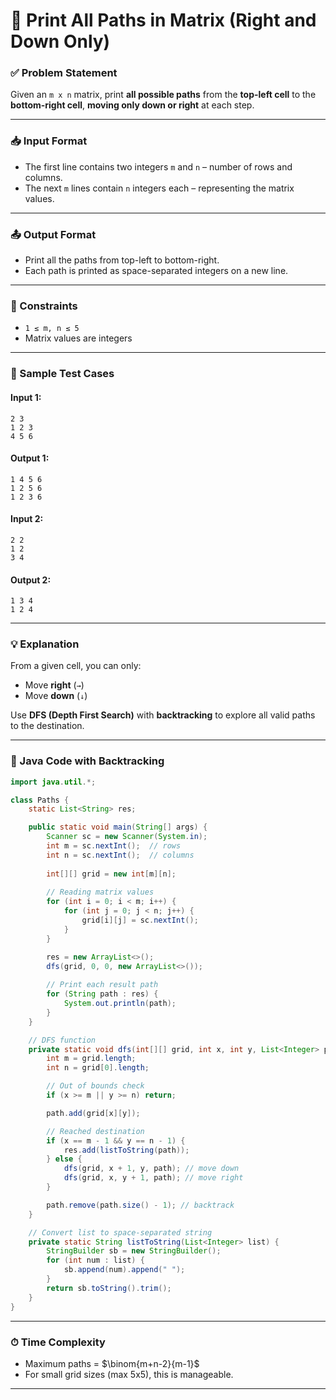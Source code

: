 # 🧭 Print All Paths in Matrix (Right and Down Only)

### ✅ Problem Statement

Given an `m x n` matrix, print **all possible paths** from the **top-left cell** to the **bottom-right cell**, **moving only down or right** at each step.

---

### 📥 Input Format

* The first line contains two integers `m` and `n` – number of rows and columns.
* The next `m` lines contain `n` integers each – representing the matrix values.

---

### 📤 Output Format

* Print all the paths from top-left to bottom-right.
* Each path is printed as space-separated integers on a new line.

---

### 🔐 Constraints

* `1 ≤ m, n ≤ 5`
* Matrix values are integers

---

### 🧪 Sample Test Cases

#### Input 1:

```
2 3
1 2 3
4 5 6
```

#### Output 1:

```
1 4 5 6
1 2 5 6
1 2 3 6
```

#### Input 2:

```
2 2
1 2
3 4
```

#### Output 2:

```
1 3 4
1 2 4
```

---

### 💡 Explanation

From a given cell, you can only:

* Move **right** (`→`)
* Move **down** (`↓`)

Use **DFS (Depth First Search)** with **backtracking** to explore all valid paths to the destination.

---

### 🧠 Java Code with Backtracking

```java
import java.util.*;

class Paths {
    static List<String> res;

    public static void main(String[] args) {
        Scanner sc = new Scanner(System.in);
        int m = sc.nextInt();  // rows
        int n = sc.nextInt();  // columns
        
        int[][] grid = new int[m][n];
        
        // Reading matrix values
        for (int i = 0; i < m; i++) {
            for (int j = 0; j < n; j++) {
                grid[i][j] = sc.nextInt();
            }
        }

        res = new ArrayList<>();
        dfs(grid, 0, 0, new ArrayList<>());
        
        // Print each result path
        for (String path : res) {
            System.out.println(path);
        }
    }

    // DFS function
    private static void dfs(int[][] grid, int x, int y, List<Integer> path) {
        int m = grid.length;
        int n = grid[0].length;

        // Out of bounds check
        if (x >= m || y >= n) return;

        path.add(grid[x][y]);

        // Reached destination
        if (x == m - 1 && y == n - 1) {
            res.add(listToString(path));
        } else {
            dfs(grid, x + 1, y, path); // move down
            dfs(grid, x, y + 1, path); // move right
        }

        path.remove(path.size() - 1); // backtrack
    }

    // Convert list to space-separated string
    private static String listToString(List<Integer> list) {
        StringBuilder sb = new StringBuilder();
        for (int num : list) {
            sb.append(num).append(" ");
        }
        return sb.toString().trim();
    }
}
```

---

### ⏱ Time Complexity

* Maximum paths = $\binom{m+n-2}{m-1}$
* For small grid sizes (max 5x5), this is manageable.

---
